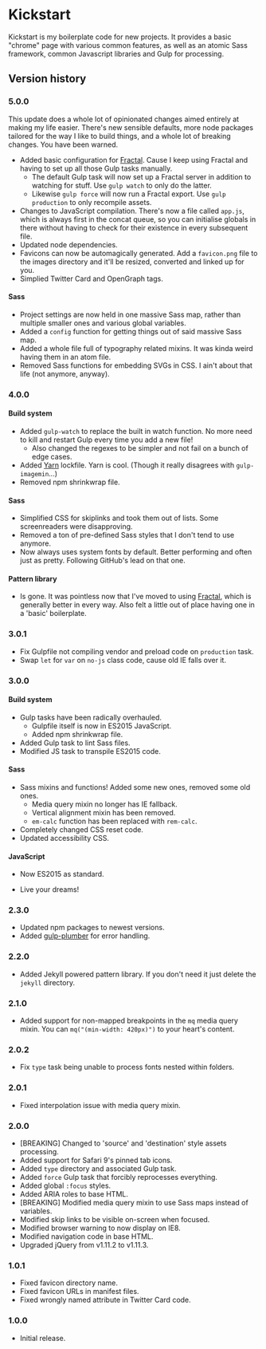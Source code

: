 Kickstart
=========

Kickstart is my boilerplate code for new projects. It provides a basic "chrome" page with various common features, as well as an atomic Sass framework, common Javascript libraries and Gulp for processing.

Version history
---------------

### 5.0.0
This update does a whole lot of opinionated changes aimed entirely at making my life easier. There's new sensible defaults, more node packages tailored for the way I like to build things, and a whole lot of breaking changes. You have been warned. 

* Added basic configuration for [Fractal](http://fractal.build). Cause I keep using Fractal and having to set up all those Gulp tasks manually. 
  * The default Gulp task will now set up a Fractal server in addition to watching for stuff. Use `gulp watch` to only do the latter. 
  * Likewise `gulp force` will now run a Fractal export. Use `gulp production` to only recompile assets. 
* Changes to JavaScript compilation. There's now a file called `app.js`, which is always first in the concat queue, so you can initialise globals in there without having to check for their existence in every subsequent file. 
* Updated node dependencies.
* Favicons can now be automagically generated. Add a `favicon.png` file to the images directory and it'll be resized, converted and linked up for you. 
* Simplied Twitter Card and OpenGraph tags.

#### Sass
* Project settings are now held in one massive Sass map, rather than multiple smaller ones and various global variables. 
* Added a `config` function for getting things out of said massive Sass map.
* Added a whole file full of typography related mixins. It was kinda weird having them in an atom file. 
* Removed Sass functions for embedding SVGs in CSS. I ain't about that life (not anymore, anyway). 

### 4.0.0

#### Build system
* Added `gulp-watch` to replace the built in watch function. No more need to kill and restart Gulp every time you add a new file!
  * Also changed the regexes to be simpler and not fail on a bunch of edge cases.
* Added [Yarn](http://yarnpkg.org) lockfile. Yarn is cool. (Though it really disagrees with `gulp-imagemin`...)
* Removed npm shrinkwrap file. 

#### Sass
* Simplified CSS for skiplinks and took them out of lists. Some screenreaders were disapproving. 
* Removed a ton of pre-defined Sass styles that I don't tend to use anymore. 
* Now always uses system fonts by default. Better performing and often just as pretty. Following GitHub's lead on that one.

#### Pattern library
* Is gone. It was pointless now that I've moved to using [Fractal](http://fractal.build), which is generally better in every way. Also felt a little out of place having one in a 'basic' boilerplate.

### 3.0.1 
* Fix Gulpfile not compiling vendor and preload code on `production` task.
* Swap `let` for `var` on `no-js` class code, cause old IE falls over it. 

### 3.0.0

#### Build system
* Gulp tasks have been radically overhauled. 
  * Gulpfile itself is now in ES2015 JavaScript. 
  * Added npm shrinkwrap file. 
* Added Gulp task to lint Sass files.
* Modified JS task to transpile ES2015 code. 

#### Sass
* Sass mixins and functions! Added some new ones, removed some old ones.
  * Media query mixin no longer has IE fallback.
  * Vertical alignment mixin has been removed.
  * `em-calc` function has been replaced with `rem-calc`. 
* Completely changed CSS reset code. 
* Updated accessibility CSS. 

#### JavaScript
* Now ES2015 as standard.

* Live your dreams!

### 2.3.0
* Updated npm packages to newest versions.
* Added [gulp-plumber](https://www.npmjs.com/package/gulp-plumber) for error handling. 

### 2.2.0
* Added Jekyll powered pattern library. If you don't need it just delete the `jekyll` directory. 

### 2.1.0
* Added support for non-mapped breakpoints in the `mq` media query mixin. You can `mq("(min-width: 420px)")` to your heart's content. 

### 2.0.2
* Fix `type` task being unable to process fonts nested within folders. 

### 2.0.1 
* Fixed interpolation issue with media query mixin. 

### 2.0.0
* [BREAKING] Changed to 'source' and 'destination' style assets processing. 
* Added support for Safari 9's pinned tab icons.
* Added `type` directory and associated Gulp task.
* Added `force` Gulp task that forcibly reprocesses everything. 
* Added global `:focus` styles.
* Added ARIA roles to base HTML.
* [BREAKING] Modified media query mixin to use Sass maps instead of variables.
* Modified skip links to be visible on-screen when focused.
* Modified browser warning to now display on IE8.
* Modified navigation code in base HTML.
* Upgraded jQuery from v1.11.2 to v1.11.3. 

### 1.0.1
* Fixed favicon directory name.
* Fixed favicon URLs in manifest files. 
* Fixed wrongly named attribute in Twitter Card code.

### 1.0.0
* Initial release.

